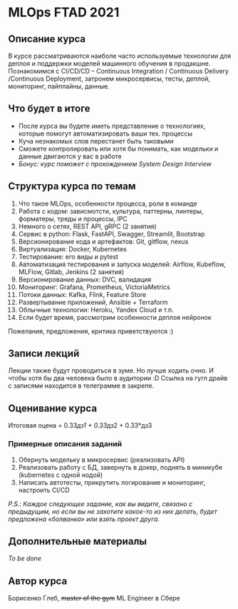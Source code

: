 # MLOps FTAD 2021
## Описание курса
В курсе рассматриваются наиболе часто используемые технологии для деплоя и поддержки моделей машинного обучения в продакшне.
Познакомимся с CI/CD/CD – Continuous Integration / Continuous Delivery /Continuous Deployment, затронем микросервисы, тесты, деплой, мониторинг, пайплайны, данные.

## Что будет в итоге
* После курса вы будете иметь представление о технологиях, которые помогут автоматизировать ваши тех. процессы
* Куча незнакомых слов перестанет быть таковыми
* Сможете контролировать или хотя бы понимать, как модельки и данные двигаются у вас в работе
* *Бонус: курс поможет с прохождением System Design Interview*

## Структура курса по темам
1. Что такое MLOps, особенности процесса, роли в команде
2. Работа с кодом: зависмотсти, культура, паттерны, линтеры,
форматеры, треды и процессы, IPC
3. Немного о сетях, REST API, gRPC (2 занятия)
4. Сервис в python: Flask, FastAPI, Swagger, Streamlit, Bootstrap
5. Версионирование кода и артефактов: Git, gitflow, nexus
6. Виртуализация: Docker, Kubernetes
7. Тестирование: его виды и pytest
8. Автоматизация тестирования и запуска моделей: Airflow,
Kubeflow, MLFlow, Gitlab, Jenkins (2 занятия)
9. Версионирование данных: DVC, валидация
10. Мониторинг: Grafana, Prometheus, VictoriaMetrics
11. Потоки данных: Kafka, Flink, Feature Store
12. Развертывание приложений, Ansible + Terraform
13. Облычные технологии: Heroku, Yandex Cloud и т.п.
14. Если будет время, рассмотрим особенности деплоя нейронок

Пожелания, предложения, критика приветствуются :)

## Записи лекций
Лекции также будут проводиться в зуме. Но лучше ходить очно. И чтобы хотя бы два человека было в аудитории :D
Ссылка на гугл драйв с записями находится в телеграмме в закрепе.

## Оценивание курса
Итоговая оцена = 0.33*дз1 + 0.33*дз2 + 0.33*дз3

### Примерные описания заданий
1. Обернуть модельку в микросервис (реализовать API)
2. Реализовать работу с БД, завернуть в докер, поднять в
миникубе (kubernetes с одной нодой)
3. Написать автотесты, прикрутить логирование и мониторинг,
настроить CI/CD

*P.S.: Каждое следующее задание, как вы видите, связано с предыдущим, 
но если вы не захотите какое-то из них делать, будет предложена «болванка» или взять проект друга.*

## Дополнительные материалы
*To be done*

## Автор курса
Борисенко Глеб, ~~master of the gym~~ ML Engineer в Сбере
